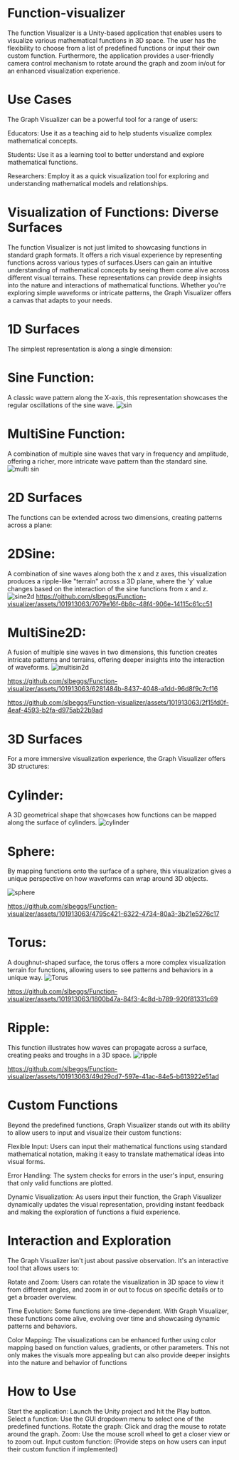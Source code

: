 # Function-visualizer
The function Visualizer is a Unity-based application that enables users to visualize various mathematical functions in 3D space. The user has the flexibility to choose from a list of predefined functions or input their own custom function. Furthermore, the application provides a user-friendly camera control mechanism to rotate around the graph and zoom in/out for an enhanced visualization experience.

# Use Cases
The Graph Visualizer can be a powerful tool for a range of users:

Educators: Use it as a teaching aid to help students visualize complex mathematical concepts.

Students: Use it as a learning tool to better understand and explore mathematical functions.

Researchers: Employ it as a quick visualization tool for exploring and understanding mathematical models and relationships.

# Visualization of Functions: Diverse Surfaces
The function  Visualizer is not just limited to showcasing functions in standard graph formats. It offers a rich visual experience by representing functions across various types of surfaces.Users can gain an intuitive understanding of mathematical concepts by seeing them come alive across different visual terrains. These representations can provide deep insights into the nature and interactions of mathematical functions.  Whether you're exploring simple waveforms or intricate patterns, the Graph Visualizer offers a canvas that adapts to your needs.

# 1D Surfaces
The simplest representation is along a single dimension:

# Sine Function:
A classic wave pattern along the X-axis, this representation showcases the regular oscillations of the sine wave.
![sin](https://github.com/slbeggs/Function-visualizer/assets/101913063/1614326b-5f5a-4488-9fff-2bbd0ec510b1)

# MultiSine Function:
A combination of multiple sine waves that vary in frequency and amplitude, offering a richer, more intricate wave pattern than the standard sine.
![multi sin](https://github.com/slbeggs/Function-visualizer/assets/101913063/22ea6e01-af2d-49b8-8f2a-f64cae259229)


# 2D Surfaces
The functions can be extended across two dimensions, creating patterns across a plane:

# 2DSine:
A combination of sine waves along both the x and z axes, this visualization produces a ripple-like "terrain" across a 3D plane, where the 'y' value changes based on the interaction of the sine functions from x and z.
![sine2d](https://github.com/slbeggs/Function-visualizer/assets/101913063/2822deac-e88d-422c-9747-ed57455694b1)
https://github.com/slbeggs/Function-visualizer/assets/101913063/7079e16f-6b8c-48f4-906e-14115c61cc51
# MultiSine2D:
A fusion of multiple sine waves in two dimensions, this function creates intricate patterns and terrains, offering deeper insights into the interaction of waveforms.
![multisin2d](https://github.com/slbeggs/Function-visualizer/assets/101913063/ee8908be-6757-409c-bd62-fb5c52d8aaae)

https://github.com/slbeggs/Function-visualizer/assets/101913063/6281484b-8437-4048-a1dd-96d8f9c7cf16

https://github.com/slbeggs/Function-visualizer/assets/101913063/2f15fd0f-4eaf-4593-b2fa-d975ab22b9ad


# 3D Surfaces
For a more immersive visualization experience, the Graph Visualizer offers 3D structures:

# Cylinder: 
A 3D geometrical shape that showcases how functions can be mapped along the surface of cylinders.
![cylinder](https://github.com/slbeggs/Function-visualizer/assets/101913063/cc87a04e-fd12-4103-9fa1-b70072d4f06d)



# Sphere: 
By mapping functions onto the surface of a sphere, this visualization gives a unique perspective on how waveforms can wrap around 3D objects.

![sphere](https://github.com/slbeggs/Function-visualizer/assets/101913063/f289e778-44af-45c1-af33-c25ca95c8e77)


https://github.com/slbeggs/Function-visualizer/assets/101913063/4795c421-6322-4734-80a3-3b21e5276c17



# Torus: 
A doughnut-shaped surface, the torus offers a more complex visualization terrain for functions, allowing users to see patterns and behaviors in a unique way.
![Torus](https://github.com/slbeggs/Function-visualizer/assets/101913063/daa72dd9-fe09-4a31-b705-616a9c23c230)


https://github.com/slbeggs/Function-visualizer/assets/101913063/1800b47a-84f3-4c8d-b789-920f81331c69




# Ripple: 
This function illustrates how waves can propagate across a surface, creating peaks and troughs in a 3D space.
![ripple](https://github.com/slbeggs/Function-visualizer/assets/101913063/590fe927-9ff3-4ae9-b875-58ec09af7e64)


https://github.com/slbeggs/Function-visualizer/assets/101913063/49d29cd7-597e-41ac-84e5-b613922e51ad
# Custom Functions
Beyond the predefined functions, Graph Visualizer stands out with its ability to allow users to input and visualize their custom functions:

Flexible Input: Users can input their mathematical functions using standard mathematical notation, making it easy to translate mathematical ideas into visual forms.

Error Handling: The system checks for errors in the user's input, ensuring that only valid functions are plotted.

Dynamic Visualization: As users input their function, the Graph Visualizer dynamically updates the visual representation, providing instant feedback and making the exploration of functions a fluid experience.

# Interaction and Exploration
The Graph Visualizer isn't just about passive observation. It's an interactive tool that allows users to:

Rotate and Zoom: Users can rotate the visualization in 3D space to view it from different angles, and zoom in or out to focus on specific details or to get a broader overview.

Time Evolution: Some functions are time-dependent. With Graph Visualizer, these functions come alive, evolving over time and showcasing dynamic patterns and behaviors.

Color Mapping: The visualizations can be enhanced further using color mapping based on function values, gradients, or other parameters. This not only makes the visuals more appealing but can also provide deeper insights into the nature and behavior of functions

# How to Use
Start the application: Launch the Unity project and hit the Play button.
Select a function: Use the GUI dropdown menu to select one of the predefined functions.
Rotate the graph: Click and drag the mouse to rotate around the graph.
Zoom: Use the mouse scroll wheel to get a closer view or to zoom out.
Input custom function: (Provide steps on how users can input their custom function if implemented)
